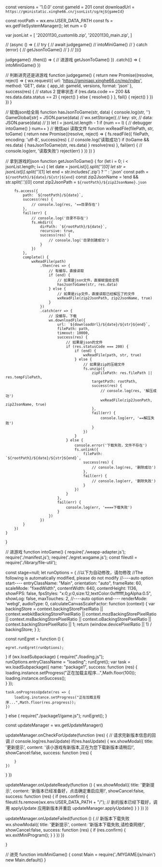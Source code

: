 const versions = '1.0.0'
const gameId = 201
const downloadUrl = `https://gministatic.xinghe66.cn/jsonList/sg/mj${gameId}`

const rootPath = wx.env.USER_DATA_PATH
const fs = wx.getFileSystemManager();
let num = 0

var jsonList = [
	'20201130_customlib.zip',
	'20201130_main.zip',
]

// (async () => {
// 	try {
// 		await judgegame()
// 		intoMiniGame()
// 	} catch (error) {
// 		getJsonToGame()
// 	}
// })()

judgegame()
	.then(() => {
		// 进游戏
    getJsonToGame()
	})
	.catch(() => {
		intoMiniGame()
	})

// 判断进壳还是进游戏
function judgegame() {
	return new Promise((resolve, reject) => {
		wx.request({
			url: 'https://gminiapi.xinghe66.cn/mp/index',
			method: 'GET',
			data: {
				app_id: gameId,
				versions,
				format: 'json'
			},
			success(res) {
				// status 2 提审状态
				if (res.data.code == 200 && res.data.data.status == 2) {
					reject()
				} else {
					resolve()
				}
			},
			fail() {
				reject()
			}
		})
	})
}

// 赋值json给全局
function hasJsonToGame(str, data) {
	console.log(str, '')
	GameGlobal[str] = JSON.parse(data)
	// wx.setStorage({
	// 	key: str,
	// 	data:  JSON.parse(data)
	// })
	let l = jsonList.length - 1
	if (num == l) {
		// debugger
		intoGame()
	}
	num++
}
// 微信api 读取文件
function wxReadFile(filePath, str, toGame) {
	return new Promise((resolve, reject) => {
		fs.readFile({
			filePath,
			encoding: 'utf-8',
			success(res) {
				// console.log('读取成功')
				if (toGame && res.data) {
					hasJsonToGame(str, res.data)
				}
				resolve(res)
			},
			fail(err) {
				// console.log(err, '读取失败')
				reject(err)
			}
		})
	})
}

// 拿到游戏的json
function getJsonToGame() {
	for (let i = 0; i < jsonList.length; i++) {
		let date = jsonList[i].split('_')[0]
		let str = jsonList[i].split('_')[1]
		let end = str.includes('.zip') ? '' : '.json'
		const path = `${rootPath}/${date}/${str}${end}`
		const zip2JsonName = !end && str.split('.')[0]
		const zip2JsonPath = `${rootPath}/${zip2JsonName}.json`

		fs.access({
			path: `${rootPath}/${date}`,
			success(res) {
				// console.log(res, '==目录存在')
			},
			fail(err) {
				// console.log('目录不存在')
				fs.mkdir({
					dirPath: `${rootPath}/${date}`,
					recursive: true,
					success(res) {
						// console.log('目录创建成功')
					}
				})
			},
			complete() {
				wxReadFile(path)
					.then(res => {
						// 有缓存，直接读取
						if (end) {
							// 如果是json文件，直接赋值给全局
							hasJsonToGame(str, res.data)
						} else {
							// 如果是zip文件，直接读取已经解压了的文件
							wxReadFile(zip2JsonPath, zip2JsonName, true)
						}
					})
					.catch(err => {
						// 没缓存，下载
						wx.downloadFile({
							url: `${downloadUrl}/${date}/${str}${end}`,
							filePath: path,
							timeout: 10000,
							success(res) {
								// 如果是json的文件
								if (res.statusCode === 200) {
									if (end) {
										wxReadFile(path, str, true)
									} else {
										// 如果是zip的压缩文件
										fs.unzip({
											zipFilePath: res.filePath || res.tempFilePath,
											targetPath: rootPath,
											success(res) {
												// console.log(res, '解压成功')
												wxReadFile(zip2JsonPath, zip2JsonName, true)
											},
											fail(err) {
												console.log(err, '==解压失败')
											}
										})
									}
								} else {
									console.error('下载失败，文件不存在')
									fs.unlink({
										filePath: `${rootPath}/${date}/${str}${end}`,
										success(res) {
											// console.log(res, '删除成功')
										},
										fail(err) {
											// console.log(err, '删除失败')
										}
									})
								}
							},
							fail(err) {
								console.log(err, '====下载失败')
							}
						})
					})
			}
		})
	}
}


// 进游戏
function intoGame() {
require('./weapp-adapter.js');
require('./manifest.js');
require('./egret.wxgame.js');
const fileutil = require('./library/file-util');

const stage=null;
let runOptions = {
    //以下为自动修改，请勿修改
    //The following is automatically modified, please do not modify
    //----auto option start----
		entryClassName: "Main",
		orientation: "auto",
		frameRate: 60,
		scaleMode: "fixedWidth",
		contentWidth: 640,
		contentHeight: 1136,
		showFPS: false,
		fpsStyles: "x:0,y:0,size:12,textColor:0xffffff,bgAlpha:0.5",
		showLog: false,
		maxTouches: 2,
		//----auto option end----
    renderMode: 'webgl',
    audioType: 0,
    calculateCanvasScaleFactor: function (context) {
        var backingStore = context.backingStorePixelRatio ||
            context.webkitBackingStorePixelRatio ||
            context.mozBackingStorePixelRatio ||
            context.msBackingStorePixelRatio ||
            context.oBackingStorePixelRatio ||
            context.backingStorePixelRatio || 1;
        return (window.devicePixelRatio || 1) / backingStore;
    }
};

const runEgret = function () {
	
	egret.runEgret(runOptions);
}
if (wx.loadSubpackage) {
  require("./loading.js");
  runOptions.entryClassName = "loading";
  runEgret();
	var task = wx.loadSubpackage({
		name: "package1",
		success: function (res) {
      loading.instance.setProgress("正在加载主程序...",Math.floor(100));
			loading.instance.onSuccess(); 		
		}
	});

	task.onProgressUpdate(res => {
		loading.instance.setProgress("正在加载主程序...",Math.floor(res.progress));
	})
}
else {
  require("./package1/game.js");
  runEgret();
}

const updateManager = wx.getUpdateManager()

updateManager.onCheckForUpdate(function (res) {
  // 请求完新版本信息的回调
  // console.log(res.hasUpdate)
  if(res.hasUpdate)
  {
	wx.showModal({
		title: '更新提示',
		content: '该小游戏有新版本,正在为您下载新版本请稍后!',
		showCancel:false,
		success: function (res) {
			
		}
	})
  }
})

updateManager.onUpdateReady(function () {
  wx.showModal({
    title: '更新提示',
    content: '新版本已经准备好，点击确定重启应用!',
	showCancel:false,
    success: function (res) {
      if (res.confirm) {
        fileutil.fs.remove(wx.env.USER_DATA_PATH + "/");
        // 新的版本已经下载好，调用 applyUpdate 应用新版本并重启
        updateManager.applyUpdate()
      }
    }
  })
})

updateManager.onUpdateFailed(function () {
  // 新版本下载失败
  wx.showModal({
    title: '更新提示',
    content: '新版本下载失败,请检查网络!',
	showCancel:false,
    success: function (res) {
      if (res.confirm) {
        wx.exitMiniProgram();
      }
    }
  })
})

}

// 进壳
function intoMiniGame() {
	const Main = require('./MYGAME/js/main')
	new Main.default()
}